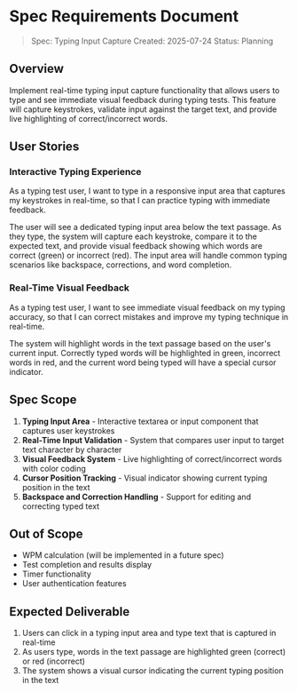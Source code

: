 # Spec Requirements Document

> Spec: Typing Input Capture
> Created: 2025-07-24
> Status: Planning

## Overview

Implement real-time typing input capture functionality that allows users to type and see immediate visual feedback during typing tests. This feature will capture keystrokes, validate input against the target text, and provide live highlighting of correct/incorrect words.

## User Stories

### Interactive Typing Experience

As a typing test user, I want to type in a responsive input area that captures my keystrokes in real-time, so that I can practice typing with immediate feedback.

The user will see a dedicated typing input area below the text passage. As they type, the system will capture each keystroke, compare it to the expected text, and provide visual feedback showing which words are correct (green) or incorrect (red). The input area will handle common typing scenarios like backspace, corrections, and word completion.

### Real-Time Visual Feedback

As a typing test user, I want to see immediate visual feedback on my typing accuracy, so that I can correct mistakes and improve my typing technique in real-time.

The system will highlight words in the text passage based on the user's current input. Correctly typed words will be highlighted in green, incorrect words in red, and the current word being typed will have a special cursor indicator.

## Spec Scope

1. **Typing Input Area** - Interactive textarea or input component that captures user keystrokes
2. **Real-Time Input Validation** - System that compares user input to target text character by character  
3. **Visual Feedback System** - Live highlighting of correct/incorrect words with color coding
4. **Cursor Position Tracking** - Visual indicator showing current typing position in the text
5. **Backspace and Correction Handling** - Support for editing and correcting typed text

## Out of Scope

- WPM calculation (will be implemented in a future spec)
- Test completion and results display
- Timer functionality
- User authentication features

## Expected Deliverable

1. Users can click in a typing input area and type text that is captured in real-time
2. As users type, words in the text passage are highlighted green (correct) or red (incorrect)
3. The system shows a visual cursor indicating the current typing position in the text